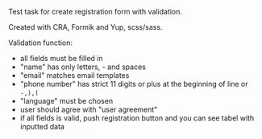 Test task for create registration form with validation.

Created with CRA, Formik and Yup, scss/sass.

Validation function:
  - all fields must be filled in
  - "name" has only letters, - and spaces
  - "email" matches email templates
  - "phone number" has strict 11 digits or plus at the beginning of line or `-,),(`
  - "language" must be chosen
  - user should agree with "user agreement"
  - if all fields is valid, push registration button and you can see tabel with inputted data
